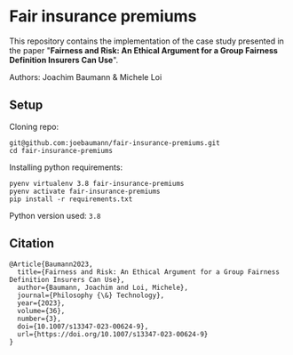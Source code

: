 # Fair insurance premiums
This repository contains the implementation of the case study presented in the paper "**Fairness and Risk: An Ethical Argument for a Group Fairness Definition Insurers Can Use**".

Authors: Joachim Baumann & Michele Loi

## Setup

Cloning repo:
```
git@github.com:joebaumann/fair-insurance-premiums.git
cd fair-insurance-premiums
```

Installing python requirements:
```
pyenv virtualenv 3.8 fair-insurance-premiums
pyenv activate fair-insurance-premiums
pip install -r requirements.txt
```

Python version used: `3.8`

## Citation
```
@Article{Baumann2023,
  title={Fairness and Risk: An Ethical Argument for a Group Fairness Definition Insurers Can Use},
  author={Baumann, Joachim and Loi, Michele},
  journal={Philosophy {\&} Technology},
  year={2023},
  volume={36},
  number={3},
  doi={10.1007/s13347-023-00624-9},
  url={https://doi.org/10.1007/s13347-023-00624-9}
}
```
